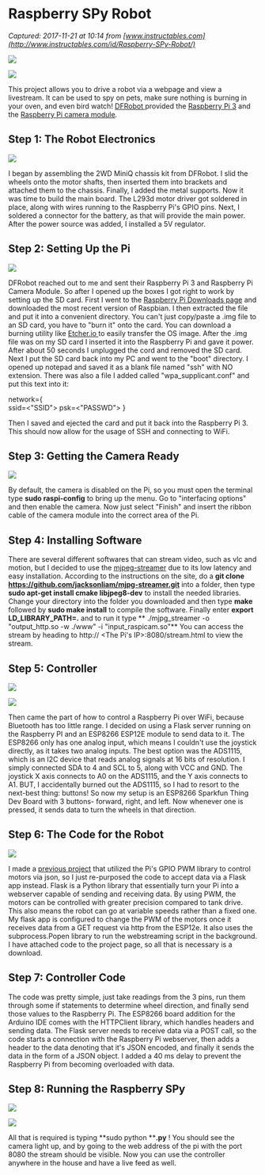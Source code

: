 # Raspberry SPy Robot

_Captured: 2017-11-21 at 10:14 from [www.instructables.com](http://www.instructables.com/id/Raspberry-SPy-Robot/)_

![](https://cdn.instructables.com/F8X/S469/J9YJE8U1/F8XS469J9YJE8U1.MEDIUM.jpg)

![](https://cdn.instructables.com/F4X/H1KW/J9YJE8TY/F4XH1KWJ9YJE8TY.MEDIUM.jpg)

This project allows you to drive a robot via a webpage and view a livestream. It can be used to spy on pets, make sure nothing is burning in your oven, and even bird watch! [DFRobot ](https://www.dfrobot.com)provided the [Raspberry Pi 3](https://www.dfrobot.com/product-1419.html) and the [Raspberry Pi camera module](https://www.dfrobot.com/product-1179.html).

## Step 1: The Robot Electronics

![](https://cdn.instructables.com/FJG/NC9Z/J9YJE8T6/FJGNC9ZJ9YJE8T6.MEDIUM.jpg)

I began by assembling the 2WD MiniQ chassis kit from DFRobot. I slid the wheels onto the motor shafts, then inserted them into brackets and attached them to the chassis. Finally, I added the metal supports. Now it was time to build the main board. The L293d motor driver got soldered in place, along with wires running to the Raspberry Pi's GPIO pins. Next, I soldered a connector for the battery, as that will provide the main power. After the power source was added, I installed a 5V regulator.

## Step 2: Setting Up the Pi

![](https://cdn.instructables.com/FW5/KOTE/J9YJE8T5/FW5KOTEJ9YJE8T5.MEDIUM.jpg)

DFRobot reached out to me and sent their Raspberry Pi 3 and Raspberry Pi Camera Module. So after I opened up the boxes I got right to work by setting up the SD card. First I went to the [Raspberry Pi Downloads page](https://www.raspberrypi.org/downloads/raspbian/) and downloaded the most recent version of Raspbian. I then extracted the file and put it into a convenient directory. You can't just copy/paste a .img file to an SD card, you have to "burn it" onto the card. You can download a burning utility like [Etcher.io ](http://etcher.io/) to easily transfer the OS image. After the .img file was on my SD card I inserted it into the Raspberry Pi and gave it power. After about 50 seconds I unplugged the cord and removed the SD card. Next I put the SD card back into my PC and went to the "boot" directory. I opened up notepad and saved it as a blank file named "ssh" with NO extension. There was also a file I added called "wpa_supplicant.conf" and put this text into it:

network={  
ssid=<"SSID"> psk=<"PASSWD"> }

Then I saved and ejected the card and put it back into the Raspberry Pi 3. This should now allow for the usage of SSH and connecting to WiFi.

## Step 3: Getting the Camera Ready

![](https://cdn.instructables.com/FSB/QPOK/J9YJE8TF/FSBQPOKJ9YJE8TF.MEDIUM.jpg)

By default, the camera is disabled on the Pi, so you must open the terminal type **sudo raspi-config** to bring up the menu. Go to "interfacing options" and then enable the camera. Now just select "Finish" and insert the ribbon cable of the camera module into the correct area of the Pi.

## Step 4: Installing Software

There are several different softwares that can stream video, such as vlc and motion, but I decided to use the [mjpeg-streamer](https://github.com/jacksonliam/mjpg-streamer) due to its low latency and easy installation. According to the instructions on the site, do a **git clone https://github.com/jacksonliam/mjpg-streamer.git** into a folder, then type **sudo apt-get install cmake libjpeg8-dev** to install the needed libraries. Change your directory into the folder you downloaded and then type **make** followed by **sudo make install** to compile the software. Finally enter **export LD_LIBRARY_PATH=.** and to run it type ** ./mjpg_streamer -o "output_http.so -w ./www" -i "input_raspicam.so"** You can access the stream by heading to http:// <The Pi's IP>:8080/stream.html to view the stream.

## Step 5: Controller

![](https://cdn.instructables.com/FBV/IIME/J9YJE8U2/FBVIIMEJ9YJE8U2.MEDIUM.jpg)

![](https://cdn.instructables.com/F6G/2MS1/J9YJE8TG/F6G2MS1J9YJE8TG.MEDIUM.jpg)

Then came the part of how to control a Raspberry Pi over WiFi, because   
Bluetooth has too little range. I decided on using a Flask server running on the Raspberry PI and an ESP8266 ESP12E module to send data to it. The ESP8266 only has one analog input, which means I couldn't use the joystick directly, as it takes two analog inputs. The best option was the ADS1115, which is an I2C device that reads analog signals at 16 bits of resolution. I simply connected SDA to 4 and SCL to 5, along with VCC and GND. The joystick X axis connects to A0 on the ADS1115, and the Y axis connects to A1. BUT, I accidentally burned out the ADS1115, so I had to resort to the next-best thing: buttons! So now my setup is an ESP8266 Sparkfun Thing Dev Board with 3 buttons- forward, right, and left. Now whenever one is pressed, it sends data to turn the wheels in that direction.

## Step 6: The Code for the Robot

![](https://cdn.instructables.com/FUE/9DZ4/J9YJE8T7/FUE9DZ4J9YJE8T7.MEDIUM.jpg)

I made a [previous project](https://www.hackster.io/gatoninja236/ww2-tank-laser-tag-sherman-panther-cdc98f) that utilized the Pi's GPIO PWM library to control motors via json, so I just re-purposed the code to accept data via a Flask app instead. Flask is a Python library that essentially turn your Pi into a webserver capable of sending and receiving data. By using PWM, the motors can be controlled with greater precision compared to tank drive. This also means the robot can go at variable speeds rather than a fixed one. My flask app is configured to change the PWM of the motors once it receives data from a GET request via http from the ESP12e. It also uses the subprocess.Popen library to run the webstreaming script in the background. I have attached code to the project page, so all that is necessary is a download.

## Step 7: Controller Code

The code was pretty simple, just take readings from the 3 pins, run them through some if statements to determine wheel direction, and finally send those values to the Raspberry Pi. The ESP8266 board addition for the Arduino IDE comes with the HTTPClient library, which handles headers and sending data. The Flask server needs to receive data via a POST call, so the code starts a connection with the Raspberry Pi webserver, then adds a header to the data denoting that it's JSON encoded, and finally it sends the data in the form of a JSON object. I added a 40 ms delay to prevent the Raspberry Pi from becoming overloaded with data.

## Step 8: Running the Raspberry SPy

![](https://cdn.instructables.com/FZ2/QDB1/J9YJE8SS/FZ2QDB1J9YJE8SS.MEDIUM.jpg)

![](https://cdn.instructables.com/F9X/QT77/J9YJE8UA/F9XQT77J9YJE8UA.MEDIUM.jpg)

All that is required is typing **sudo python ****.py** ! You should see the camera light up, and by going to the web address of the pi with the port 8080 the stream should be visible. Now you can use the controller anywhere in the house and have a live feed as well.
